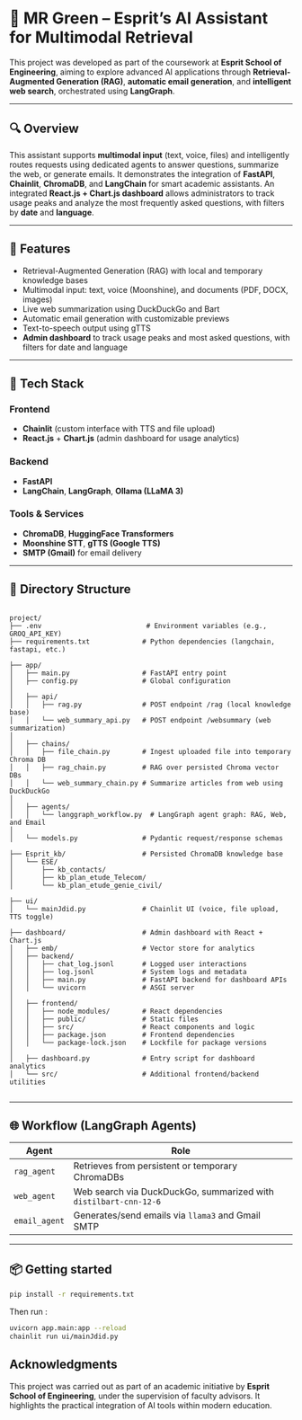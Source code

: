 # 🤖 MR Green – Esprit’s AI Assistant for Multimodal Retrieval

This project was developed as part of the coursework at **Esprit School of Engineering**, aiming to explore advanced AI applications through **Retrieval-Augmented Generation (RAG)**, **automatic email generation**, and **intelligent web search**, orchestrated using **LangGraph**.

---

## 🔍 Overview

This assistant supports **multimodal input** (text, voice, files) and intelligently routes requests using dedicated agents to answer questions, summarize the web, or generate emails. It demonstrates the integration of **FastAPI**, **Chainlit**, **ChromaDB**, and **LangChain** for smart academic assistants. An integrated **React.js + Chart.js dashboard** allows administrators to track usage peaks and analyze the most frequently asked questions, with filters by **date** and **language**.


---

## 🚀 Features

- Retrieval-Augmented Generation (RAG) with local and temporary knowledge bases  
- Multimodal input: text, voice (Moonshine), and documents (PDF, DOCX, images)  
- Live web summarization using DuckDuckGo and Bart  
- Automatic email generation with customizable previews  
- Text-to-speech output using gTTS  
- **Admin dashboard** to track usage peaks and most asked questions, with filters for date and language


---

## 🧠 Tech Stack

### Frontend
- **Chainlit** (custom interface with TTS and file upload)  
- **React.js** + **Chart.js** (admin dashboard for usage analytics)

### Backend
- **FastAPI**
- **LangChain**, **LangGraph**, **Ollama (LLaMA 3)**

### Tools & Services
- **ChromaDB**, **HuggingFace Transformers**
- **Moonshine STT**, **gTTS (Google TTS)**
- **SMTP (Gmail)** for email delivery

---

## 📁 Directory Structure


```text

project/
├── .env                          # Environment variables (e.g., GROQ_API_KEY)
├── requirements.txt             # Python dependencies (langchain, fastapi, etc.)

├── app/
│   ├── main.py                  # FastAPI entry point
│   ├── config.py                # Global configuration
│
│   ├── api/
│   │   ├── rag.py               # POST endpoint /rag (local knowledge base)
│   │   └── web_summary_api.py   # POST endpoint /websummary (web summarization)
│
│   ├── chains/
│   │   ├── file_chain.py        # Ingest uploaded file into temporary Chroma DB
│   │   ├── rag_chain.py         # RAG over persisted Chroma vector DBs
│   │   └── web_summary_chain.py # Summarize articles from web using DuckDuckGo
│
│   ├── agents/
│   │   └── langgraph_workflow.py  # LangGraph agent graph: RAG, Web, and Email
│
│   └── models.py                # Pydantic request/response schemas

├── Esprit_kb/                   # Persisted ChromaDB knowledge base
│   └── ESE/
│       ├── kb_contacts/
│       ├── kb_plan_etude_Telecom/
│       └── kb_plan_etude_genie_civil/

├── ui/
│   └── mainJdid.py              # Chainlit UI (voice, file upload, TTS toggle)

├── dashboard/                   # Admin dashboard with React + Chart.js
│   ├── emb/                     # Vector store for analytics
│   ├── backend/
│   │   ├── chat_log.jsonl       # Logged user interactions
│   │   ├── log.jsonl            # System logs and metadata
│   │   ├── main.py              # FastAPI backend for dashboard APIs
│   │   └── uvicorn              # ASGI server
│
│   ├── frontend/
│   │   ├── node_modules/        # React dependencies
│   │   ├── public/              # Static files
│   │   ├── src/                 # React components and logic
│   │   ├── package.json         # Frontend dependencies
│   │   └── package-lock.json    # Lockfile for package versions
│
│   ├── dashboard.py             # Entry script for dashboard analytics
│   └── src/                     # Additional frontend/backend utilities


```

---

## 🌐 Workflow (LangGraph Agents)

| Agent         | Role                                                             |
|---------------|------------------------------------------------------------------|
| `rag_agent`   | Retrieves from persistent or temporary ChromaDBs                 |
| `web_agent`   | Web search via DuckDuckGo, summarized with `distilbart-cnn-12-6` |
| `email_agent` | Generates/send emails via `llama3` and Gmail SMTP               |



---


## 📦 Getting started

```bash
pip install -r requirements.txt
```
Then run :
```bash
uvicorn app.main:app --reload
chainlit run ui/mainJdid.py
```

## Acknowledgments

This project was carried out as part of an academic initiative by **Esprit School of Engineering**, under the supervision of faculty advisors. It highlights the practical integration of AI tools within modern education.

